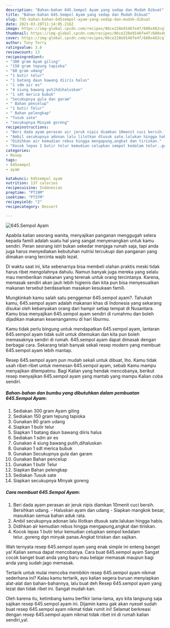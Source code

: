```yaml
---
description: "Bahan-bahan 645.Sempol Ayam yang sedap dan Mudah Dibuat"
title: "Bahan-bahan 645.Sempol Ayam yang sedap dan Mudah Dibuat"
slug: 795-bahan-bahan-645sempol-ayam-yang-sedap-dan-mudah-dibuat
date: 2021-03-28T11:14:05.216Z
image: https://img-global.cpcdn.com/recipes/86ce228e9146fe4f/680x482cq70/645sempol-ayam-foto-resep-utama.jpg
thumbnail: https://img-global.cpcdn.com/recipes/86ce228e9146fe4f/680x482cq70/645sempol-ayam-foto-resep-utama.jpg
cover: https://img-global.cpcdn.com/recipes/86ce228e9146fe4f/680x482cq70/645sempol-ayam-foto-resep-utama.jpg
author: Tony Terry
ratingvalue: 3.6
reviewcount: 13
recipeingredient:
- "300 gram Ayam giling"
- "150 gram tepung tapioka"
- "80 gram udang"
- "1 butir telur"
- "1 batang daun bawang diiris halus"
- "1 sdm air es"
- "4 siung bawang putihdihaluskan"
- "1 sdt merica bubuk"
- "Secukupnya gula dan garam"
- " Bahan pencelup"
- "1 butir Telur"
- " Bahan pelengkap"
- "Tusuk sate"
- "secukupnya Minyak goreng"
recipeinstructions:
- "Beri dada ayam perasan air jeruk nipis diamkan 10menit cuci bersih. Bersihkan udang. Haluskan ayam dan udang  Siapkan mangkok besar, masukkan semua bahan aduk rata."
- "Ambil secukupnya adonan lalu lilotkan dtusuk sate.lalukan hingga habis."
- "Didihkan air kemudian rebus hingga mengapung,angkat dan tiriskan."
- "Kocok lepas 1 butir telur kemudian celupkan sempol kedalam telur..goreng dgn minyak panas.Angkat tiriskan dan sajikan."
categories:
- Resep
tags:
- 645sempol
- ayam

katakunci: 645sempol ayam 
nutrition: 137 calories
recipecuisine: Indonesian
preptime: "PT19M"
cooktime: "PT37M"
recipeyield: "2"
recipecategory: Dessert

---
```



![645.Sempol Ayam](https://img-global.cpcdn.com/recipes/86ce228e9146fe4f/680x482cq70/645sempol-ayam-foto-resep-utama.jpg)

Apabila kalian seorang wanita, menyajikan panganan menggugah selera kepada famili adalah suatu hal yang sangat menyenangkan untuk kamu sendiri. Peran seorang istri bukan sekedar menjaga rumah saja, tapi anda juga harus menyediakan kebutuhan nutrisi tercukupi dan panganan yang dimakan orang tercinta wajib lezat.

Di waktu  saat ini, kita sebenarnya bisa membeli olahan praktis meski tidak harus ribet mengolahnya dahulu. Namun banyak juga mereka yang selalu mau memberikan makanan yang terenak untuk orang tercintanya. Karena, memasak sendiri akan jauh lebih higienis dan kita pun bisa menyesuaikan makanan tersebut berdasarkan masakan kesukaan famili. 



Mungkinkah kamu salah satu penggemar 645.sempol ayam?. Tahukah kamu, 645.sempol ayam adalah makanan khas di Indonesia yang sekarang disukai oleh kebanyakan orang dari hampir setiap tempat di Nusantara. Kamu bisa menyajikan 645.sempol ayam sendiri di rumahmu dan boleh dijadikan makanan kesenanganmu di hari liburmu.

Kamu tidak perlu bingung untuk mendapatkan 645.sempol ayam, lantaran 645.sempol ayam tidak sulit untuk ditemukan dan kita pun boleh memasaknya sendiri di rumah. 645.sempol ayam dapat dimasak dengan berbagai cara. Sekarang telah banyak sekali resep modern yang membuat 645.sempol ayam lebih mantap.

Resep 645.sempol ayam pun mudah sekali untuk dibuat, lho. Kamu tidak usah ribet-ribet untuk memesan 645.sempol ayam, sebab Kamu mampu menyajikan ditempatmu. Bagi Kalian yang hendak mencobanya, berikut resep menyajikan 645.sempol ayam yang mantab yang mampu Kalian coba sendiri.

<!--inarticleads1-->

##### Bahan-bahan dan bumbu yang dibutuhkan dalam pembuatan 645.Sempol Ayam:

1. Sediakan 300 gram Ayam giling
1. Sediakan 150 gram tepung tapioka
1. Gunakan 80 gram udang
1. Siapkan 1 butir telur
1. Siapkan 1 batang daun bawang diiris halus
1. Sediakan 1 sdm air es
1. Gunakan 4 siung bawang putih,dihaluskan
1. Gunakan 1 sdt merica bubuk
1. Gunakan Secukupnya gula dan garam
1. Gunakan  Bahan pencelup
1. Gunakan 1 butir Telur
1. Siapkan  Bahan pelengkap
1. Sediakan Tusuk sate
1. Siapkan secukupnya Minyak goreng




<!--inarticleads2-->

##### Cara membuat 645.Sempol Ayam:

1. Beri dada ayam perasan air jeruk nipis diamkan 10menit cuci bersih. Bersihkan udang. - Haluskan ayam dan udang  - Siapkan mangkok besar, masukkan semua bahan aduk rata.
1. Ambil secukupnya adonan lalu lilotkan dtusuk sate.lalukan hingga habis.
1. Didihkan air kemudian rebus hingga mengapung,angkat dan tiriskan.
1. Kocok lepas 1 butir telur kemudian celupkan sempol kedalam telur..goreng dgn minyak panas.Angkat tiriskan dan sajikan.




Wah ternyata resep 645.sempol ayam yang enak simple ini enteng banget ya! Kalian semua dapat mencobanya. Cara buat 645.sempol ayam Sangat cocok banget buat anda yang baru mau belajar memasak maupun bagi anda yang sudah jago memasak.

Tertarik untuk mulai mencoba membikin resep 645.sempol ayam nikmat sederhana ini? Kalau kamu tertarik, ayo kalian segera buruan menyiapkan alat-alat dan bahan-bahannya, lalu buat deh Resep 645.sempol ayam yang lezat dan tidak ribet ini. Sangat mudah kan. 

Oleh karena itu, ketimbang kamu berfikir lama-lama, ayo kita langsung saja sajikan resep 645.sempol ayam ini. Dijamin kamu gak akan nyesel sudah buat resep 645.sempol ayam nikmat tidak rumit ini! Selamat berkreasi dengan resep 645.sempol ayam nikmat tidak ribet ini di rumah kalian sendiri,ya!.

